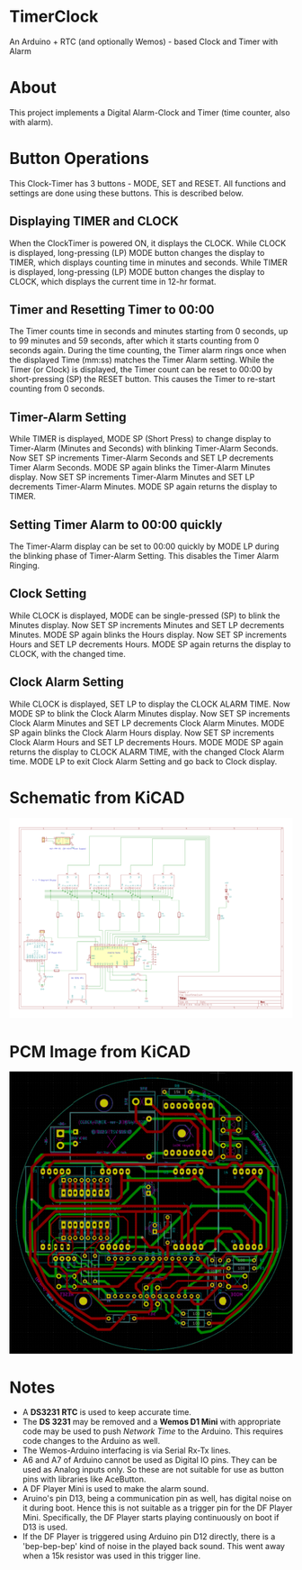 # TimerClock
An Arduino + RTC (and optionally Wemos) - based Clock and Timer with Alarm

# About
This project implements a Digital Alarm-Clock and Timer (time counter, also with alarm). 


# Button Operations
This Clock-Timer has 3 buttons - MODE, SET and RESET. All functions and settings are done using these buttons. This is described below.

## Displaying TIMER and CLOCK
When the ClockTimer is powered ON, it displays the CLOCK.
While CLOCK is displayed, long-pressing (LP) MODE button changes the display to TIMER, which displays counting time in minutes and seconds.
While TIMER is displayed, long-pressing (LP) MODE button changes the display to CLOCK, which displays the current time in 12-hr format.

## Timer and Resetting Timer to 00:00
The Timer counts time in seconds and minutes starting from 0 seconds, up to 99 minutes and 59 seconds, after which it starts counting from 0 seconds again.
During the time counting, the Timer alarm rings once when the displayed Time (mm:ss) matches the Timer Alarm setting.
While the Timer (or Clock) is displayed, the Timer count can be reset to 00:00 by short-pressing (SP) the RESET button. This causes the Timer to re-start counting from 0 seconds.

## Timer-Alarm Setting
While TIMER is displayed, MODE SP (Short Press) to change display to Timer-Alarm (Minutes and Seconds) with blinking Timer-Alarm Seconds. Now SET SP increments Timer-Alarm Seconds and SET LP decrements Timer Alarm Seconds.
MODE SP again blinks the Timer-Alarm Minutes display. Now SET SP increments Timer-Alarm Minutes and SET LP decrements Timer-Alarm Minutes.
MODE SP again returns the display to TIMER.

## Setting Timer Alarm to 00:00 quickly
The Timer-Alarm display can be set to 00:00 quickly by MODE LP during the blinking phase of Timer-Alarm Setting. This disables the Timer Alarm Ringing.

## Clock Setting
While CLOCK is displayed, MODE can be single-pressed (SP) to blink the Minutes display. Now SET SP increments Minutes and SET LP decrements Minutes.
MODE SP again blinks the Hours display. Now SET SP increments Hours and SET LP decrements Hours.
MODE SP again returns the display to CLOCK, with the changed time.

## Clock Alarm Setting
While CLOCK is displayed, SET LP to display the CLOCK ALARM TIME. Now MODE SP to blink the Clock Alarm Minutes display. Now SET SP increments Clock Alarm Minutes and SET LP decrements Clock Alarm Minutes.
MODE SP again blinks the Clock Alarm Hours display. Now SET SP increments Clock Alarm Hours and SET LP decrements Hours.
MODE MODE SP again returns the display to CLOCK ALARM TIME, with the changed Clock Alarm time.
MODE LP to exit Clock Alarm Setting and go back to Clock display.


# Schematic from KiCAD
![](/Schematic.png)


# PCM Image from KiCAD
![](/PCB.png)

# Notes

* A **DS3231 RTC** is used to keep accurate time. 
* The **DS 3231** may be removed and a **Wemos D1 Mini** with appropriate code may be used to push *Network Time* to the Arduino. This requires code changes to the Arduino as well. 
* The Wemos-Arduino interfacing is via Serial Rx-Tx lines.
* A6 and A7 of Arduino cannot be used as Digital IO pins. They can be used as Analog inputs only. So these are not suitable for use as button pins with libraries like AceButton.
* A DF Player Mini is used to make the alarm sound.
* Aruino's pin D13, being a communication pin as well, has digital noise on it during boot. Hence this is not suitable as a trigger pin for the DF Player Mini. Specifically, the DF Player starts playing continuously on boot if D13 is used.
* If the DF Player is triggered using Arduino pin D12 directly, there is a 'bep-bep-bep' kind of noise in the played back sound. This went away when a 15k resistor was used in this trigger line.




